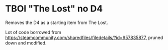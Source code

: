 # TBOI "The Lost" no D4

Removes the D4 as a starting item from The Lost.

Lot of code borrowed from https://steamcommunity.com/sharedfiles/filedetails/?id=957835877, pruned down and modified.
